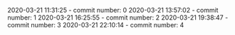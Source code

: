 2020-03-21 11:31:25 - commit number: 0
2020-03-21 13:57:02 - commit number: 1
2020-03-21 16:25:55 - commit number: 2
2020-03-21 19:38:47 - commit number: 3
2020-03-21 22:10:14 - commit number: 4
